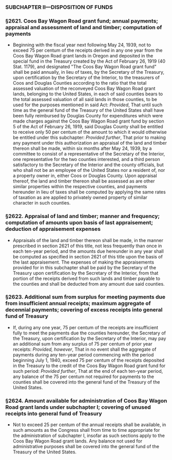 ### SUBCHAPTER II—DISPOSITION OF FUNDS

### §2621. Coos Bay Wagon Road grant fund; annual payments; appraisal and assessment of land and timber; computation of payments
* Beginning with the fiscal year next following May 24, 1939, not to exceed 75 per centum of the receipts derived in any one year from the Coos Bay Wagon Road grant lands in Oregon and deposited in the special fund in the Treasury created by the Act of February 26, 1919 (40 Stat. 1179), and designated "The Coos Bay Wagon Road grant fund" shall be paid annually, in lieu of taxes, by the Secretary of the Treasury, upon certification by the Secretary of the Interior, to the treasurers of Coos and Douglas Counties according to the ratio that the total assessed valuation of the reconveyed Coos Bay Wagon Road grant lands, belonging to the United States, in each of said counties bears to the total assessed valuation of all said lands in those counties, to be used for the purposes mentioned in said Act: _Provided_, That until such time as the general fund of the Treasury of the United States shall have been fully reimbursed by Douglas County for expenditures which were made charges against the Coos Bay Wagon Road grant fund by section 5 of the Act of February 26, 1919, said Douglas County shall be entitled to receive only 50 per centum of the amount to which it would otherwise be entitled under this subchapter: _Provided further_, That prior to making any payment under this authorization an appraisal of the land and timber thereon shall be made, within six months after May 24, 1939, by a committee to consist of a representative of the Secretary of the Interior, one representative for the two counties interested, and a third person satisfactory to the Secretary of the Interior and the county officials, but who shall not be an employee of the United States nor a resident of, nor a property owner in, either Coos or Douglas County. Upon appraisal thereof, the land and timber thereon shall be assessed as are other similar properties within the respective counties, and payments hereunder in lieu of taxes shall be computed by applying the same rates of taxation as are applied to privately owned property of similar character in such counties.

### §2622. Appraisal of land and timber; manner and frequency; computation of amounts upon basis of last appraisement; deduction of appraisement expenses
* Appraisals of the land and timber thereon shall be made, in the manner prescribed in section 2621 of this title, not less frequently than once in each ten-year period, and the amounts due hereunder in any year shall be computed as specified in section 2621 of this title upon the basis of the last appraisement. The expenses of making the appraisements provided for in this subchapter shall be paid by the Secretary of the Treasury upon certification by the Secretary of the Interior, from that portion of the receipts derived from such lands and timber payable to the counties and shall be deducted from any amount due said counties.

### §2623. Additional sum from surplus for meeting payments due from insufficient annual receipts; maximum aggregate of decennial payments; covering of excess receipts into general fund of Treasury
* If, during any one year, 75 per centum of the receipts are insufficient fully to meet the payments due the counties hereunder, the Secretary of the Treasury, upon certification by the Secretary of the Interior, may pay an additional sum from any surplus of 75 per centum of prior year receipts: _Provided, however_, That in no event shall the aggregate of payments during any ten-year period commencing with the period beginning July 1, 1940, exceed 75 per centum of the receipts deposited in the Treasury to the credit of the Coos Bay Wagon Road grant fund for such period: _Provided further_, That at the end of each ten-year period, any balance of the 75 per centum not required for payments to the counties shall be covered into the general fund of the Treasury of the United States.

### §2624. Amount available for administration of Coos Bay Wagon Road grant lands under subchapter I; covering of unused receipts into general fund of Treasury
* Not to exceed 25 per centum of the annual receipts shall be available, in such amounts as the Congress shall from time to time appropriate for the administration of subchapter I, insofar as such sections apply to the Coos Bay Wagon Road grant lands. Any balance not used for administrative purposes shall be covered into the general fund of the Treasury of the United States.